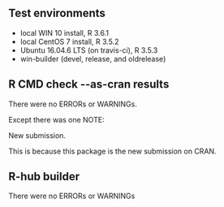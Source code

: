 ## Test environments
* local WIN 10 install, R 3.6.1
* local CentOS 7 install, R 3.5.2
* Ubuntu 16.04.6 LTS (on travis-ci), R 3.5.3 
* win-builder (devel, release, and oldrelease)

## R CMD check --as-cran results
There were no ERRORs or WARNINGs. 

Except there was one NOTE:

New submission.

This is because this package is the new submission on CRAN.

## R-hub builder
There were no ERRORs or WARNINGs
